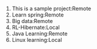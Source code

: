 1. This is a sample project:Remote
2. Learn spring:Remote
3. Big data:Remote 
4. RL-Hibernate:Local
5. Java Learning:Remote
6. Linux learning:Local
